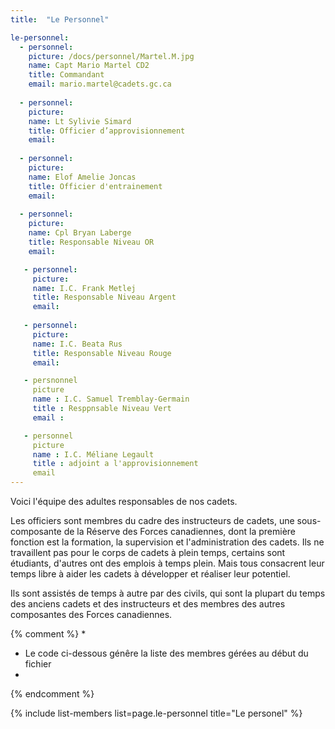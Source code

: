 ```yaml
---
title:  "Le Personnel"  

le-personnel:
  - personnel:
    picture: /docs/personnel/Martel.M.jpg
    name: Capt Mario Martel CD2
    title: Commandant
    email: mario.martel@cadets.gc.ca
  
  - personnel:
    picture: 
    name: Lt Sylivie Simard
    title: Officier d’approvisionnement
    email: 
  
  - personnel:
    picture: 
    name: Elof Amelie Joncas
    title: Officier d'entrainement
    email:
  
  - personnel:
    picture: 
    name: Cpl Bryan Laberge
    title: Responsable Niveau OR
    email:

   - personnel:
     picture: 
     name: I.C. Frank Metlej
     title: Responsable Niveau Argent
     email: 
  
   - personnel:
     picture: 
     name: I.C. Beata Rus
     title: Responsable Niveau Rouge
     email:

   - persnonnel
     picture
     name : I.C. Samuel Tremblay-Germain
     title : Resppnsable Niveau Vert
     email :

   - personnel
     picture
     name : I.C. Méliane Legault
     title : adjoint a l'approvisionnement
     email
---
```


Voici l'équipe des adultes responsables de nos cadets.

Les officiers sont membres du cadre des instructeurs de cadets, une sous-composante de la Réserve des Forces canadiennes, dont la première fonction est la formation, la supervision et l'administration des cadets. Ils ne travaillent pas pour le corps de cadets à plein temps, certains sont étudiants, d'autres ont des emplois à temps plein. Mais tous consacrent leur temps libre à aider les cadets à développer et réaliser leur potentiel.

Ils sont assistés de temps à autre par des civils, qui sont la plupart du temps des anciens cadets et des instructeurs et des membres des autres composantes des Forces canadiennes.




{% comment %}
*
*  Le code ci-dessous génêre la liste des membres gérées au début du fichier
*
{% endcomment %}

{% include list-members list=page.le-personnel title="Le personel" %}
